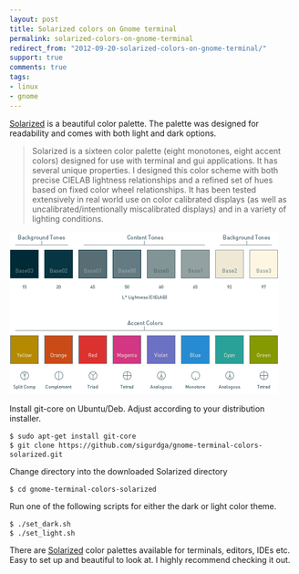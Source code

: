 ```yaml
---
layout: post
title: Solarized colors on Gnome terminal
permalink: solarized-colors-on-gnome-terminal
redirect_from: "2012-09-20-solarized-colors-on-gnome-terminal/"
support: true
comments: true
tags:
- linux
- gnome
---
```


[Solarized](http://ethanschoonover.com/solarized) is a beautiful color palette. The palette was designed for readability and comes with both light and dark options.

> Solarized is a sixteen color palette (eight monotones, eight accent colors) designed for use with terminal and gui applications. It has several unique properties. I designed this color scheme with both precise CIELAB lightness relationships and a refined set of hues based on fixed color wheel relationships. It has been tested extensively in real world use on color calibrated displays (as well as uncalibrated/intentionally miscalibrated displays) and in a variety of lighting conditions.

![solarized-palette](/assets/img/solarized-palette.png)

Install git-core on Ubuntu/Deb. Adjust according to your distribution installer.

```shell
$ sudo apt-get install git-core
$ git clone https://github.com/sigurdga/gnome-terminal-colors-solarized.git
```

Change directory into the downloaded Solarized directory

```shell
$ cd gnome-terminal-colors-solarized
```

Run one of the following scripts for either the dark or light color theme.

```shell
$ ./set_dark.sh
$ ./set_light.sh
```

There are [Solarized](http://ethanschoonover.com/solarized) color palettes available for terminals, editors, IDEs etc. Easy to set up and beautiful to look at. I highly recommend checking it out.

